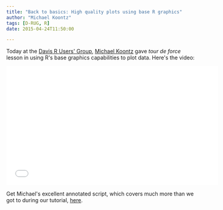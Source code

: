 ```yaml
---
title: "Back to basics: High quality plots using base R graphics"
author: "Michael Koontz"
tags: [D-RUG, R]
date: 2015-04-24T11:50:00

--- 
```


Today at the [Davis R Users' Group](http://www.noamross.net/davis-r-users-group.html), [Michael Koontz](http://michaeljkoontz.weebly.com/) gave *tour de force* lesson in using R's base graphics capabilities to plot data.  Here's the video:

<iframe width="560" height="315" src="//www.youtube.com/embed/wzKnU2ryT60" frameborder="0" allowfullscreen></iframe>

Get Michael's excellent annotated script, which covers much more than we got to during our tutorial, [here](https://gist.github.com/noamross/027e1f63343ba223b9cb).